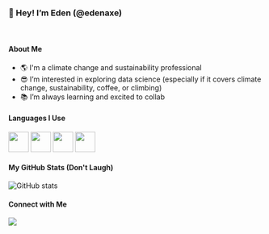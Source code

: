 ### 👋 Hey! I’m Eden (@edenaxe)

<br/>

#### About Me
- 🌎 I'm a climate change and sustainability professional 
- 😎 I’m interested in exploring data science (especially if it covers climate change, sustainability, coffee, or climbing) 
- 📚 I’m always learning and excited to collab

#### Languages I Use

<img height=40 src="https://cdn.jsdelivr.net/gh/devicons/devicon/icons/rstudio/rstudio-original.svg"/>  <img height=40 src="https://cdn.jsdelivr.net/gh/devicons/devicon/icons/r/r-original.svg" />  <img height=40 src="https://cdn.jsdelivr.net/gh/devicons/devicon/icons/github/github-original.svg"/>  <img height=40 src="https://cdn.jsdelivr.net/gh/devicons/devicon/icons/markdown/markdown-original.svg"/>

#### My GitHub Stats (Don't Laugh)

![GitHub stats](https://github-readme-stats.vercel.app/api?username=edenaxe&show_icons=true&theme=tokyonight)

#### Connect with Me  
[![](https://img.shields.io/badge/linkedin-%230077B5.svg?style=for-the-badge&logo=linkedin)](https://www.linkedin.com/in/edenaxelrad/)

<br/>

<!---
edenaxe/edenaxe is a ✨ special ✨ repository because its `README.md` (this file) appears on your GitHub profile.
You can click the Preview link to take a look at your changes.
--->
